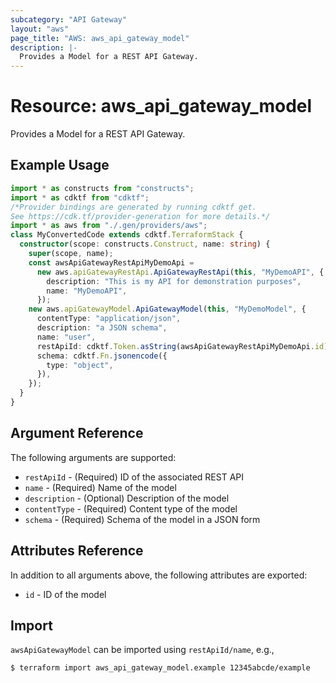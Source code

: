 ```yaml
---
subcategory: "API Gateway"
layout: "aws"
page_title: "AWS: aws_api_gateway_model"
description: |-
  Provides a Model for a REST API Gateway.
---
```


# Resource: aws_api_gateway_model

Provides a Model for a REST API Gateway.

## Example Usage

```typescript
import * as constructs from "constructs";
import * as cdktf from "cdktf";
/*Provider bindings are generated by running cdktf get.
See https://cdk.tf/provider-generation for more details.*/
import * as aws from "./.gen/providers/aws";
class MyConvertedCode extends cdktf.TerraformStack {
  constructor(scope: constructs.Construct, name: string) {
    super(scope, name);
    const awsApiGatewayRestApiMyDemoApi =
      new aws.apiGatewayRestApi.ApiGatewayRestApi(this, "MyDemoAPI", {
        description: "This is my API for demonstration purposes",
        name: "MyDemoAPI",
      });
    new aws.apiGatewayModel.ApiGatewayModel(this, "MyDemoModel", {
      contentType: "application/json",
      description: "a JSON schema",
      name: "user",
      restApiId: cdktf.Token.asString(awsApiGatewayRestApiMyDemoApi.id),
      schema: cdktf.Fn.jsonencode({
        type: "object",
      }),
    });
  }
}

```

## Argument Reference

The following arguments are supported:

* `restApiId` - (Required) ID of the associated REST API
* `name` - (Required) Name of the model
* `description` - (Optional) Description of the model
* `contentType` - (Required) Content type of the model
* `schema` - (Required) Schema of the model in a JSON form

## Attributes Reference

In addition to all arguments above, the following attributes are exported:

* `id` - ID of the model

## Import

`awsApiGatewayModel` can be imported using `restApiId/name`, e.g.,

```
$ terraform import aws_api_gateway_model.example 12345abcde/example
```

<!-- cache-key: cdktf-0.17.0-pre.15 input-ac5d1e8f87748c59581f63b37da1457d94b0fab9bbe0971056a68139fa02e9cf -->